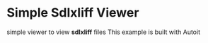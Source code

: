 # Simple Sdlxliff Viewer
simple viewer to view **sdlxliff** files
This example is built with Autoit
